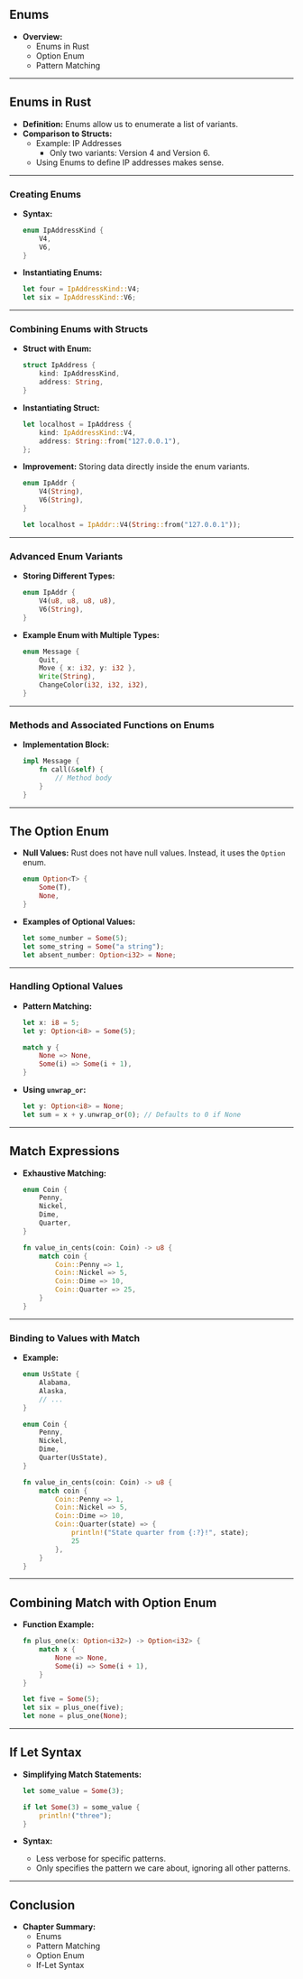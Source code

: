 

##  Enums
- **Overview:** 
  - Enums in Rust
  - Option Enum
  - Pattern Matching

---

## Enums in Rust
- **Definition:** Enums allow us to enumerate a list of variants.
- **Comparison to Structs:**
  - Example: IP Addresses
    - Only two variants: Version 4 and Version 6.
  - Using Enums to define IP addresses makes sense.

---

### Creating Enums
- **Syntax:**
  ```rust
  enum IpAddressKind {
      V4,
      V6,
  }
  ```

- **Instantiating Enums:**
  ```rust
  let four = IpAddressKind::V4;
  let six = IpAddressKind::V6;
  ```

---

### Combining Enums with Structs
- **Struct with Enum:**
  ```rust
  struct IpAddress {
      kind: IpAddressKind,
      address: String,
  }
  ```

- **Instantiating Struct:**
  ```rust
  let localhost = IpAddress {
      kind: IpAddressKind::V4,
      address: String::from("127.0.0.1"),
  };
  ```

- **Improvement:** Storing data directly inside the enum variants.
  ```rust
  enum IpAddr {
      V4(String),
      V6(String),
  }

  let localhost = IpAddr::V4(String::from("127.0.0.1"));
  ```

---

### Advanced Enum Variants
- **Storing Different Types:**
  ```rust
  enum IpAddr {
      V4(u8, u8, u8, u8),
      V6(String),
  }
  ```

- **Example Enum with Multiple Types:**
  ```rust
  enum Message {
      Quit,
      Move { x: i32, y: i32 },
      Write(String),
      ChangeColor(i32, i32, i32),
  }
  ```

---

### Methods and Associated Functions on Enums
- **Implementation Block:**
  ```rust
  impl Message {
      fn call(&self) {
          // Method body
      }
  }
  ```

---

## The Option Enum
- **Null Values:** Rust does not have null values. Instead, it uses the `Option` enum.
  ```rust
  enum Option<T> {
      Some(T),
      None,
  }
  ```

- **Examples of Optional Values:**
  ```rust
  let some_number = Some(5);
  let some_string = Some("a string");
  let absent_number: Option<i32> = None;
  ```

---

### Handling Optional Values
- **Pattern Matching:**
  ```rust
  let x: i8 = 5;
  let y: Option<i8> = Some(5);

  match y {
      None => None,
      Some(i) => Some(i + 1),
  }
  ```

- **Using `unwrap_or`:**
  ```rust
  let y: Option<i8> = None;
  let sum = x + y.unwrap_or(0); // Defaults to 0 if None
  ```

---

## Match Expressions
- **Exhaustive Matching:**
  ```rust
  enum Coin {
      Penny,
      Nickel,
      Dime,
      Quarter,
  }

  fn value_in_cents(coin: Coin) -> u8 {
      match coin {
          Coin::Penny => 1,
          Coin::Nickel => 5,
          Coin::Dime => 10,
          Coin::Quarter => 25,
      }
  }
  ```

---

### Binding to Values with Match
- **Example:**
  ```rust
  enum UsState {
      Alabama,
      Alaska,
      // ...
  }

  enum Coin {
      Penny,
      Nickel,
      Dime,
      Quarter(UsState),
  }

  fn value_in_cents(coin: Coin) -> u8 {
      match coin {
          Coin::Penny => 1,
          Coin::Nickel => 5,
          Coin::Dime => 10,
          Coin::Quarter(state) => {
              println!("State quarter from {:?}!", state);
              25
          },
      }
  }
  ```

---

## Combining Match with Option Enum
- **Function Example:**
  ```rust
  fn plus_one(x: Option<i32>) -> Option<i32> {
      match x {
          None => None,
          Some(i) => Some(i + 1),
      }
  }

  let five = Some(5);
  let six = plus_one(five);
  let none = plus_one(None);
  ```

---

## If Let Syntax
- **Simplifying Match Statements:**
  ```rust
  let some_value = Some(3);

  if let Some(3) = some_value {
      println!("three");
  }
  ```

- **Syntax:** 
  - Less verbose for specific patterns.
  - Only specifies the pattern we care about, ignoring all other patterns.

---

## Conclusion
- **Chapter Summary:**
  - Enums
  - Pattern Matching
  - Option Enum
  - If-Let Syntax

